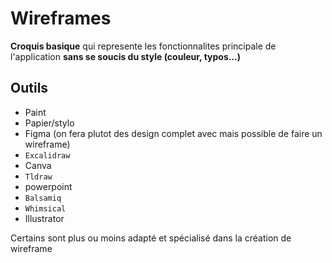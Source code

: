 # Wireframes

**Croquis basique** qui represente les fonctionnalites principale de l'application **sans se soucis du style (couleur, typos...)**

## Outils

- Paint
- Papier/stylo
- Figma (on fera plutot des design complet avec mais possible de faire un wireframe)
- `Excalidraw`
- Canva
- `Tldraw`
- powerpoint
- `Balsamiq`
- `Whimsical`
- Illustrator

Certains sont plus ou moins adapté et spécialisé dans la création de wireframe